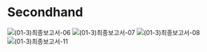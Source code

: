 # Secondhand
![(01-3)최종보고서-06](https://user-images.githubusercontent.com/71260043/201361704-53f377d8-d3fe-4e89-9c60-8eb5a31c2ac5.png)
![(01-3)최종보고서-07](https://user-images.githubusercontent.com/71260043/201361708-422f9398-70de-4d0e-ae71-bc943b165214.png)
![(01-3)최종보고서-08](https://user-images.githubusercontent.com/71260043/201361717-73159c2c-04f1-4685-8b9b-f5d53e3189ef.png)
![(01-3)최종보고서-11](https://user-images.githubusercontent.com/71260043/201361720-6eced3b7-2468-4023-97ca-8467e51b3647.png)


